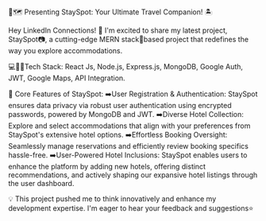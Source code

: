 🚀🗺️ Presenting StaySpot: Your Ultimate Travel Companion! 🏝️

Hey LinkedIn Connections! 👋 I'm excited to share my latest project, StaySpot📷, a cutting-edge MERN stack🚀based project that redefines the way you explore accommodations.

💻👨‍💻Tech Stack: React Js, Node.js, Express.js, MongoDB, Google Auth, JWT, Google Maps, API Integration.

🌟 Core Features of StaySpot:
➡️User Registration & Authentication: StaySpot ensures data privacy via robust user authentication using encrypted passwords, powered by MongoDB and JWT.
➡️Diverse Hotel Collection: Explore and select accommodations that align with your preferences from StaySpot's extensive hotel options.
➡️Effortless Booking Oversight: Seamlessly manage reservations and efficiently review booking specifics hassle-free.
➡️User-Powered Hotel Inclusions: StaySpot enables users to enhance the platform by adding new hotels, offering distinct recommendations, and actively shaping our expansive hotel listings through the user dashboard.

💡 This project pushed me to think innovatively and enhance my development expertise. I'm eager to hear your feedback and suggestions⭐
